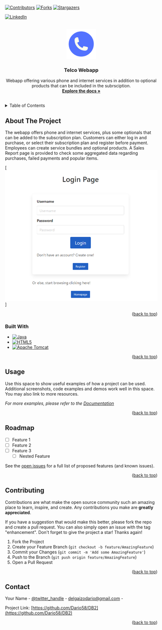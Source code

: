 <!-- Improved compatibility of back to top link: See: https://github.com/othneildrew/Best-README-Template/pull/73 -->
<a name="readme-top"></a>
<!--
*** Thanks for checking out the Best-README-Template. If you have a suggestion
*** that would make this better, please fork the repo and create a pull request
*** or simply open an issue with the tag "enhancement".
*** Don't forget to give the project a star!
*** Thanks again! Now go create something AMAZING! :D
-->



<!-- PROJECT SHIELDS -->
<!--
*** I'm using markdown "reference style" links for readability.
*** Reference links are enclosed in brackets [ ] instead of parentheses ( ).
*** See the bottom of this document for the declaration of the reference variables
*** for contributors-url, forks-url, etc. This is an optional, concise syntax you may use.
*** https://www.markdownguide.org/basic-syntax/#reference-style-links
-->
[![Contributors][contributors-shield]][contributors-url]
[![Forks][forks-shield]][forks-url]
[![Stargazers][stars-shield]][stars-url]
<!--
[![Issues][issues-shield]][issues-url]
[![MIT License][license-shield]][license-url]
-->
[![LinkedIn][linkedin-shield]][linkedin-url]



<!-- PROJECT LOGO -->
<br />
<div align="center">
  <a href="https://github.com/Dario58/DB2">
    <img src="images/db2_logo.png" alt="Logo" width="100" height="100">
  </a>

<h3 align="center">Telco Webapp</h3>

  <p align="center">
    Webapp offering various phone and internet services in addition to optional products that can be included in the subrsciption.
    <br />
    <a href="https://github.com/Dario58/DB2"><strong>Explore the docs »</strong></a>
    <br />
    <br />
    <!--
    <a href="https://github.com/Dario58/DB2/issues">Report Bug</a>
    ·
    <a href="https://github.com/Dario58/DB2/issues">Request Feature</a>
    -->
  </p>
</div>



<!-- TABLE OF CONTENTS -->
<details>
  <summary>Table of Contents</summary>
  <ol>
    <li>
      <a href="#about-the-project">About The Project</a>
      <ul>
        <li><a href="#built-with">Built With</a></li>
      </ul>
    </li>
    <li><a href="#roadmap">Roadmap</a></li>
    <li><a href="#contributing">Contributing</a></li>
    <li><a href="#license">License</a></li>
    <li><a href="#contact">Contact</a></li>
    <li><a href="#acknowledgments">Acknowledgments</a></li>
  </ol>
</details>



<!-- ABOUT THE PROJECT -->
## About The Project
The webapp offers phone and internet services, plus some optionals that can be added to the subscription plan. Customers can either log in and purchase, or select their subscription plan and register before payment. Employees can create service bundles and optional products. A Sales Report page is provided to check some aggregated data regarding purchases, failed payments and popular items.

[![Product Name Screen Shot][product-screenshot]]

<p align="right">(<a href="#readme-top">back to top</a>)</p>



### Built With

* [![Java][Java.com]][Java-url]
* [![HTML5][HTML.com]][HTML-url]
* [![Apache Tomcat][Tomcat.com]][Tomcat-url]

<p align="right">(<a href="#readme-top">back to top</a>)</p>

<!-- USAGE EXAMPLES -->
## Usage

Use this space to show useful examples of how a project can be used. Additional screenshots, code examples and demos work well in this space. You may also link to more resources.

_For more examples, please refer to the [Documentation](https://example.com)_

<p align="right">(<a href="#readme-top">back to top</a>)</p>



<!-- ROADMAP -->
## Roadmap

- [ ] Feature 1
- [ ] Feature 2
- [ ] Feature 3
    - [ ] Nested Feature

See the [open issues](https://github.com/Dario58/DB2/issues) for a full list of proposed features (and known issues).

<p align="right">(<a href="#readme-top">back to top</a>)</p>



<!-- CONTRIBUTING -->
## Contributing

Contributions are what make the open source community such an amazing place to learn, inspire, and create. Any contributions you make are **greatly appreciated**.

If you have a suggestion that would make this better, please fork the repo and create a pull request. You can also simply open an issue with the tag "enhancement".
Don't forget to give the project a star! Thanks again!

1. Fork the Project
2. Create your Feature Branch (`git checkout -b feature/AmazingFeature`)
3. Commit your Changes (`git commit -m 'Add some AmazingFeature'`)
4. Push to the Branch (`git push origin feature/AmazingFeature`)
5. Open a Pull Request

<p align="right">(<a href="#readme-top">back to top</a>)</p>


<!-- CONTACT -->
## Contact

Your Name - [@twitter_handle](https://twitter.com/twitter_handle) - delgaizodario@gmail.com - 

Project Link: [https://github.com/Dario58/DB2](https://github.com/Dario58/DB2)

<p align="right">(<a href="#readme-top">back to top</a>)</p>



<!-- MARKDOWN LINKS & IMAGES -->
<!-- https://www.markdownguide.org/basic-syntax/#reference-style-links -->
[contributors-shield]: https://img.shields.io/github/contributors/Dario58/DB2.svg?style=for-the-badge
[contributors-url]: https://github.com/Dario58/DB2/graphs/contributors
[forks-shield]: https://img.shields.io/github/forks/Dario58/DB2.svg?style=for-the-badge
[forks-url]: https://github.com/Dario58/DB2/network/members
[stars-shield]: https://img.shields.io/github/stars/Dario58/DB2.svg?style=for-the-badge
[stars-url]: https://github.com/Dario58/DB2/stargazers
[issues-shield]: https://img.shields.io/github/issues/Dario58/DB2.svg?style=for-the-badge
[issues-url]: https://github.com/Dario58/DB2/issues
[license-shield]: https://img.shields.io/github/license/Dario58/DB2.svg?style=for-the-badge
[license-url]: https://github.com/Dario58/DB2/blob/master/LICENSE.txt
[linkedin-shield]: https://img.shields.io/badge/-LinkedIn-black.svg?style=for-the-badge&logo=linkedin&colorB=555
[linkedin-url]: https://linkedin.com/in/linkedin_username
[product-screenshot]: images/image.png
[HTML.com]: https://img.shields.io/badge/html5-%23E34F26.svg?style=for-the-badge&logo=html5&logoColor=white
[HTML-url]: https://nextjs.org/
[Tomcat.com]: https://img.shields.io/badge/apache%20tomcat-%23F8DC75.svg?style=for-the-badge&logo=apache-tomcat&logoColor=black
[Tomcat-url]: https://tomcat.apache.org/
[Java-url]: https://www.java.com/
[Java.com]: https://img.shields.io/badge/Java-ED8B00?style=for-the-badge&logo=java&logoColor=white
